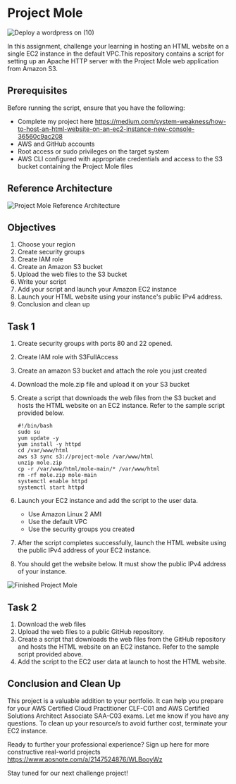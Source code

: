 # Project Mole

![Deploy a wordpress on (10)](https://github.com/e-miguel/Mole-Project-S3/assets/134418850/60935eda-1ce4-4068-bacd-f133d8a69d5e)

In this assignment, challenge your learning in hosting an HTML website on a single EC2 instance in the default VPC.This repository contains a script for setting up an Apache HTTP server with the Project Mole web application from Amazon S3.

## Prerequisites

Before running the script, ensure that you have the following:

- Complete my project here https://medium.com/system-weakness/how-to-host-an-html-website-on-an-ec2-instance-new-console-36560c9ac208
- AWS and GitHub accounts
- Root access or sudo privileges on the target system
- AWS CLI configured with appropriate credentials and access to the S3 bucket containing the Project Mole files

## Reference Architecture

![Project Mole Reference Architecture](https://github.com/e-miguel/Mole-Project-S3/assets/134418850/9dc446a9-ad4c-4057-84db-6db854513473)

## Objectives

1. Choose your region
2. Create security groups
3. Create IAM role
4. Create an Amazon S3 bucket
5. Upload the web files to the S3 bucket
6. Write your script
7. Add your script and launch your Amazon EC2 instance
8. Launch your HTML website using your instance's public IPv4 address.
9. Conclusion and clean up

## Task 1

1. Create security groups with ports 80 and 22 opened.
2. Create IAM role with S3FullAccess
3. Create an amazon S3 bucket and attach the role you just created
4. Download the mole.zip file and upload it on your S3 bucket
5. Create a script that downloads the web files from the S3 bucket and hosts the HTML website on an EC2 instance. Refer to the sample script provided below.

   ```shell
   #!/bin/bash
   sudo su
   yum update -y
   yum install -y httpd
   cd /var/www/html
   aws s3 sync s3://project-mole /var/www/html
   unzip mole.zip
   cp -r /var/www/html/mole-main/* /var/www/html
   rm -rf mole.zip mole-main
   systemctl enable httpd
   systemctl start httpd
   ```

6. Launch your EC2 instance and add the script to the user data.
   - Use Amazon Linux 2 AMI
   - Use the default VPC
   - Use the security groups you created

7. After the script completes successfully, launch the HTML website using the public IPv4 address of your EC2 instance.
8. You should get the website below. It must show the public IPv4 address of your instance.

![Finished Project Mole](https://github.com/e-miguel/Mole-Project-S3/assets/134418850/fcc78910-b190-48f0-a0c2-f00ece3abd38)

## Task 2

1. Download the web files
2. Upload the web files to a public GitHub repository.
3. Create a script that downloads the web files from the GitHub repository and hosts the HTML website on an EC2 instance. Refer to the sample script provided above.
4. Add the script to the EC2 user data at launch to host the HTML website.

## Conclusion and Clean Up

This project is a valuable addition to your portfolio. It can help you prepare for your AWS Certified Cloud Practitioner CLF-C01 and AWS Certified Solutions Architect Associate SAA-C03 exams. Let me know if you have any questions. To clean up your resource/s to avoid further cost, terminate your EC2 instance.

Ready to further your professional experience? Sign up here for more constructive real-world projects https://www.aosnote.com/a/2147524876/WLBooyWz

Stay tuned for our next challenge project!
